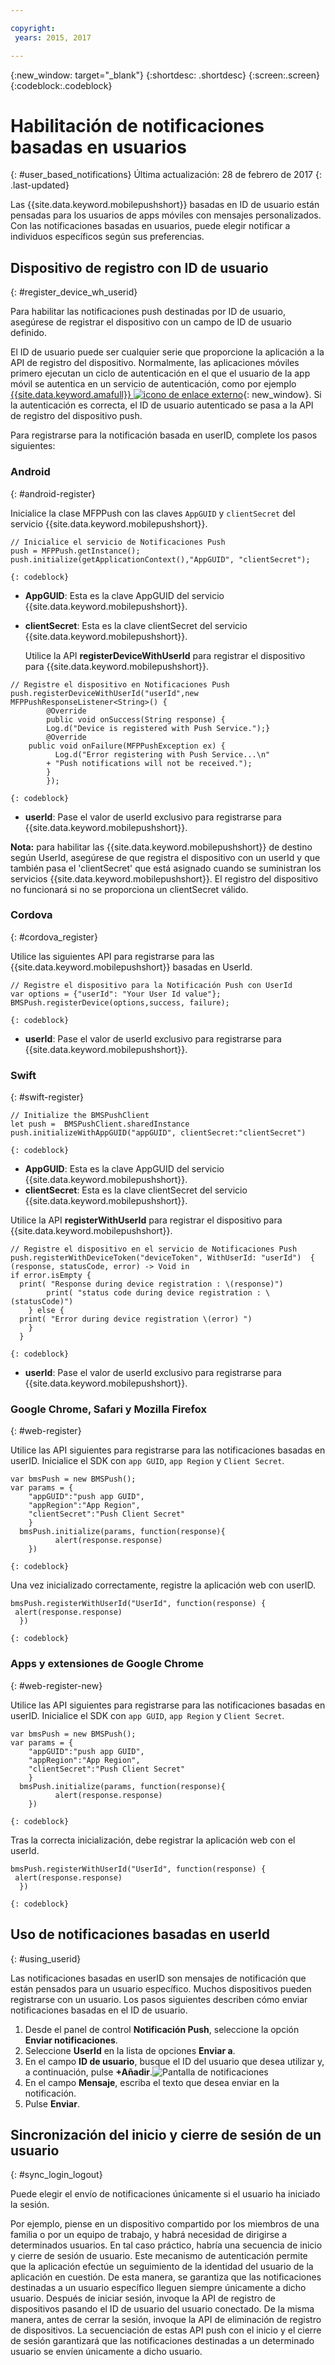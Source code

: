 ```yaml
---

copyright:
 years: 2015, 2017

---
```


{:new_window: target="_blank"}
{:shortdesc: .shortdesc}
{:screen:.screen}
{:codeblock:.codeblock}

# Habilitación de notificaciones basadas en usuarios
{: #user_based_notifications}
Última actualización: 28 de febrero de 2017
{: .last-updated}

Las {{site.data.keyword.mobilepushshort}} basadas en ID de usuario están pensadas para los usuarios de apps móviles con mensajes personalizados. Con las notificaciones basadas en usuarios, puede elegir notificar a individuos específicos según sus preferencias.

## Dispositivo de registro con ID de usuario
{: #register_device_wh_userid}

Para habilitar las notificaciones push destinadas por ID de usuario, asegúrese de registrar el dispositivo con un campo de ID de usuario definido.     

El ID de usuario puede ser cualquier serie que proporcione la aplicación a la API de registro del dispositivo. Normalmente, las aplicaciones móviles primero ejecutan un ciclo de autenticación en el que el usuario de la app móvil se autentica en un servicio de autenticación, como por ejemplo [{{site.data.keyword.amafull}} ![icono de enlace externo](../../icons/launch-glyph.svg "icono de enlace externo")](https://console.ng.bluemix.net/docs/services/mobileaccess/index.html){: new_window}. Si la autenticación es correcta, el ID de usuario autenticado se pasa a la API de registro del dispositivo push. 

Para registrarse para la notificación basada en userID, complete los pasos siguientes:

### Android
{: #android-register}

Inicialice la clase MFPPush con las claves `AppGUID` y `clientSecret` del servicio {{site.data.keyword.mobilepushshort}}.
```
// Inicialice el servicio de Notificaciones Push
push = MFPPush.getInstance();
push.initialize(getApplicationContext(),"AppGUID", "clientSecret");
```
	{: codeblock}


- **AppGUID**: Esta es la clave AppGUID del servicio {{site.data.keyword.mobilepushshort}}.
- **clientSecret**: Esta es la clave clientSecret del servicio {{site.data.keyword.mobilepushshort}}.

  Utilice la API **registerDeviceWithUserId** para registrar el dispositivo para {{site.data.keyword.mobilepushshort}}.

```
// Registre el dispositivo en Notificaciones Push
push.registerDeviceWithUserId("userId",new MFPPushResponseListener<String>() {
		@Override
		public void onSuccess(String response) {
		Log.d("Device is registered with Push Service.");}
		@Override
    public void onFailure(MFPPushException ex) {
		  Log.d("Error registering with Push Service...\n"
        + "Push notifications will not be received.");
		}
		});
```
	{: codeblock}

- **userId**: Pase el valor de userId exclusivo para registrarse para {{site.data.keyword.mobilepushshort}}.

**Nota:** para habilitar las {{site.data.keyword.mobilepushshort}} de destino según UserId, asegúrese de que registra el dispositivo con un userId y que también pasa el 'clientSecret' que está asignado cuando se suministran los servicios {{site.data.keyword.mobilepushshort}}. El registro del dispositivo no funcionará si no se proporciona un clientSecret válido.

### Cordova
{: #cordova_register}

Utilice las siguientes API para registrarse para las {{site.data.keyword.mobilepushshort}} basadas en UserId.

```
// Registre el dispositivo para la Notificación Push con UserId
var options = {"userId": "Your User Id value"};
BMSPush.registerDevice(options,success, failure); 
```
	{: codeblock}


- **userId**: Pase el valor de userId exclusivo para registrarse para {{site.data.keyword.mobilepushshort}}.


### Swift
{: #swift-register}

```
// Initialize the BMSPushClient
let push =  BMSPushClient.sharedInstance
push.initializeWithAppGUID("appGUID", clientSecret:"clientSecret")
```
	{: codeblock}


- **AppGUID**: Esta es la clave AppGUID del servicio {{site.data.keyword.mobilepushshort}}.
- **clientSecret**: Esta es la clave clientSecret del servicio {{site.data.keyword.mobilepushshort}}.

Utilice la API **registerWithUserId** para registrar el dispositivo para {{site.data.keyword.mobilepushshort}}.

```
// Registre el dispositivo en el servicio de Notificaciones Push
push.registerWithDeviceToken("deviceToken", WithUserId: "userId")  { (response, statusCode, error) -> Void in
if error.isEmpty {
  print( "Response during device registration : \(response)")
        print( "status code during device registration : \(statusCode)")
    } else {
  print( "Error during device registration \(error) ")
    }
  }
```
	{: codeblock}

- **userId**: Pase el valor de userId exclusivo para registrarse para {{site.data.keyword.mobilepushshort}}.

### Google Chrome, Safari y Mozilla Firefox
{: #web-register}

Utilice las API siguientes para registrarse para las notificaciones basadas en userID. Inicialice el SDK con `app GUID`, `app Region` y `Client Secret`.

```
var bmsPush = new BMSPush();
var params = {
    "appGUID":"push app GUID",
    "appRegion":"App Region",
    "clientSecret":"Push Client Secret" 
    }
  bmsPush.initialize(params, function(response){
          alert(response.response)
    })
```
	{: codeblock}
  
Una vez inicializado correctamente, registre la aplicación web con userID.

```
bmsPush.registerWithUserId("UserId", function(response) {
 alert(response.response)
  })
```
	{: codeblock}

### Apps y extensiones de Google Chrome
{: #web-register-new}

Utilice las API siguientes para registrarse para las notificaciones basadas en userID. Inicialice el SDK con `app GUID`, `app Region` y `Client Secret`.

```
var bmsPush = new BMSPush();
var params = {
    "appGUID":"push app GUID",
    "appRegion":"App Region",
    "clientSecret":"Push Client Secret" 
    }
  bmsPush.initialize(params, function(response){
          alert(response.response)
    })
```
	{: codeblock}
  
Tras la correcta inicialización, debe registrar la aplicación web con el userId.

```
bmsPush.registerWithUserId("UserId", function(response) {
 alert(response.response)
  })
```
	{: codeblock}

## Uso de notificaciones basadas en userId
{: #using_userid}

Las notificaciones basadas en userID son mensajes de notificación que están pensados para un usuario específico. Muchos dispositivos pueden registrarse con un usuario. Los pasos siguientes describen cómo enviar notificaciones basadas en el ID de usuario.

1. Desde el panel de control **Notificación Push**, seleccione la opción **Enviar notificaciones**.
1. Seleccione **UserId** en la lista de opciones **Enviar a**.
1. En el campo **ID de usuario**, busque el ID del usuario que desea utilizar y, a continuación, pulse **+Añadir**.![Pantalla de notificaciones](images/user_notification.jpg)
1. En el campo **Mensaje**, escriba el texto que desea enviar en la notificación.
1. Pulse **Enviar**.


## Sincronización del inicio y cierre de sesión de un usuario 
{: #sync_login_logout}

Puede elegir el envío de notificaciones únicamente si el usuario ha iniciado la sesión. 

Por ejemplo, piense en un dispositivo compartido por los miembros de una familia o por un equipo de trabajo, y habrá necesidad de dirigirse a determinados usuarios. En tal caso práctico, habría una secuencia de inicio y cierre de sesión de usuario. Este mecanismo de autenticación permite que la aplicación efectúe un seguimiento de la identidad del usuario de la aplicación en cuestión. De esta manera, se garantiza que las notificaciones destinadas a un usuario específico lleguen siempre únicamente a dicho usuario. Después de iniciar sesión, invoque la API de registro de dispositivos pasando el ID de usuario del usuario conectado. De la misma manera, antes de cerrar la sesión, invoque la API de eliminación de registro de dispositivos. La secuenciación de estas API push con el inicio y el cierre de sesión garantizará que las notificaciones destinadas a un determinado usuario se envíen únicamente a dicho usuario.
